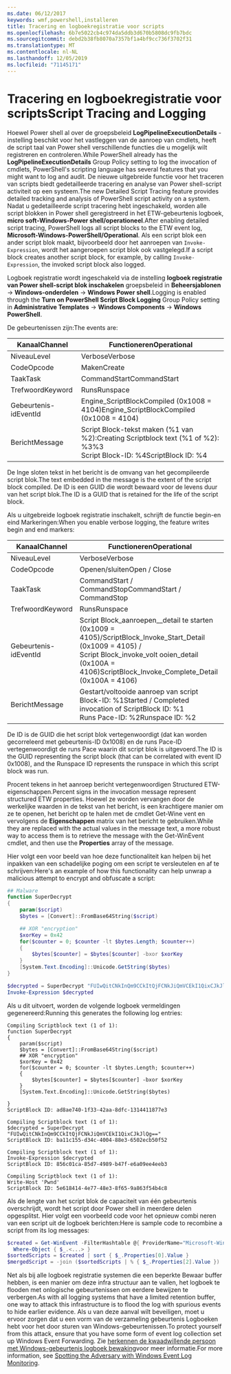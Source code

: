 ```yaml
---
ms.date: 06/12/2017
keywords: wmf,powershell,installeren
title: Tracering en logboekregistratie voor scripts
ms.openlocfilehash: 6b7e5022cb4c974da5ddb3d670b5808dc9fb7bdc
ms.sourcegitcommit: debd2b38fb8070a7357bf1a4bf9cc736f3702f31
ms.translationtype: MT
ms.contentlocale: nl-NL
ms.lasthandoff: 12/05/2019
ms.locfileid: "71145171"
---
```

# <a name="script-tracing-and-logging"></a><span data-ttu-id="d517c-103">Tracering en logboekregistratie voor scripts</span><span class="sxs-lookup"><span data-stu-id="d517c-103">Script Tracing and Logging</span></span>

<span data-ttu-id="d517c-104">Hoewel Power shell al over de groepsbeleid **LogPipelineExecutionDetails** -instelling beschikt voor het vastleggen van de aanroep van cmdlets, heeft de script taal van Power shell verschillende functies die u mogelijk wilt registreren en controleren.</span><span class="sxs-lookup"><span data-stu-id="d517c-104">While PowerShell already has the **LogPipelineExecutionDetails** Group Policy setting to log the invocation of cmdlets, PowerShell's scripting language has several features that you might want to log and audit.</span></span> <span data-ttu-id="d517c-105">De nieuwe uitgebreide functie voor het traceren van scripts biedt gedetailleerde tracering en analyse van Power shell-script activiteit op een systeem.</span><span class="sxs-lookup"><span data-stu-id="d517c-105">The new Detailed Script Tracing feature provides detailed tracking and analysis of PowerShell script activity on a system.</span></span> <span data-ttu-id="d517c-106">Nadat u gedetailleerde script tracering hebt ingeschakeld, worden alle script blokken in Power shell geregistreerd in het ETW-gebeurtenis logboek, **micro soft-Windows-Power shell/operationeel**.</span><span class="sxs-lookup"><span data-stu-id="d517c-106">After enabling detailed script tracing, PowerShell logs all script blocks to the ETW event log, **Microsoft-Windows-PowerShell/Operational**.</span></span> <span data-ttu-id="d517c-107">Als een script blok een ander script blok maakt, bijvoorbeeld door het aanroepen van `Invoke-Expression`, wordt het aangeroepen script blok ook vastgelegd.</span><span class="sxs-lookup"><span data-stu-id="d517c-107">If a script block creates another script block, for example, by calling `Invoke-Expression`, the invoked script block also logged.</span></span>

<span data-ttu-id="d517c-108">Logboek registratie wordt ingeschakeld via de instelling **logboek registratie van Power shell-script blok inschakelen** groepsbeleid in **Beheersjablonen** -> **Windows-onderdelen** -> **Windows Power shell**.</span><span class="sxs-lookup"><span data-stu-id="d517c-108">Logging is enabled through the **Turn on PowerShell Script Block Logging** Group Policy setting in **Administrative Templates** -> **Windows Components** -> **Windows PowerShell**.</span></span>

<span data-ttu-id="d517c-109">De gebeurtenissen zijn:</span><span class="sxs-lookup"><span data-stu-id="d517c-109">The events are:</span></span>

| <span data-ttu-id="d517c-110">Kanaal</span><span class="sxs-lookup"><span data-stu-id="d517c-110">Channel</span></span> |                               <span data-ttu-id="d517c-111">Functioneren</span><span class="sxs-lookup"><span data-stu-id="d517c-111">Operational</span></span>                               |
| ------- | ----------------------------------------------------------------------- |
| <span data-ttu-id="d517c-112">Niveau</span><span class="sxs-lookup"><span data-stu-id="d517c-112">Level</span></span>   | <span data-ttu-id="d517c-113">Verbose</span><span class="sxs-lookup"><span data-stu-id="d517c-113">Verbose</span></span>                                                                 |
| <span data-ttu-id="d517c-114">Code</span><span class="sxs-lookup"><span data-stu-id="d517c-114">Opcode</span></span>  | <span data-ttu-id="d517c-115">Maken</span><span class="sxs-lookup"><span data-stu-id="d517c-115">Create</span></span>                                                                  |
| <span data-ttu-id="d517c-116">Taak</span><span class="sxs-lookup"><span data-stu-id="d517c-116">Task</span></span>    | <span data-ttu-id="d517c-117">CommandStart</span><span class="sxs-lookup"><span data-stu-id="d517c-117">CommandStart</span></span>                                                            |
| <span data-ttu-id="d517c-118">Trefwoord</span><span class="sxs-lookup"><span data-stu-id="d517c-118">Keyword</span></span> | <span data-ttu-id="d517c-119">Runs</span><span class="sxs-lookup"><span data-stu-id="d517c-119">Runspace</span></span>                                                                |
| <span data-ttu-id="d517c-120">Gebeurtenis-id</span><span class="sxs-lookup"><span data-stu-id="d517c-120">EventId</span></span> | <span data-ttu-id="d517c-121">Engine_ScriptBlockCompiled (0x1008 = 4104)</span><span class="sxs-lookup"><span data-stu-id="d517c-121">Engine_ScriptBlockCompiled (0x1008 = 4104)</span></span>                              |
| <span data-ttu-id="d517c-122">Bericht</span><span class="sxs-lookup"><span data-stu-id="d517c-122">Message</span></span> | <span data-ttu-id="d517c-123">Script Block-tekst maken (%1 van %2):</span><span class="sxs-lookup"><span data-stu-id="d517c-123">Creating Scriptblock text (%1 of %2):</span></span> </br> <span data-ttu-id="d517c-124">%3</span><span class="sxs-lookup"><span data-stu-id="d517c-124">%3</span></span> </br> <span data-ttu-id="d517c-125">Script Block-ID: %4</span><span class="sxs-lookup"><span data-stu-id="d517c-125">ScriptBlock ID: %4</span></span> |


<span data-ttu-id="d517c-126">De Inge sloten tekst in het bericht is de omvang van het gecompileerde script blok.</span><span class="sxs-lookup"><span data-stu-id="d517c-126">The text embedded in the message is the extent of the script block compiled.</span></span> <span data-ttu-id="d517c-127">De ID is een GUID die wordt bewaard voor de levens duur van het script blok.</span><span class="sxs-lookup"><span data-stu-id="d517c-127">The ID is a GUID that is retained for the life of the script block.</span></span>

<span data-ttu-id="d517c-128">Als u uitgebreide logboek registratie inschakelt, schrijft de functie begin-en eind Markeringen:</span><span class="sxs-lookup"><span data-stu-id="d517c-128">When you enable verbose logging, the feature writes begin and end markers:</span></span>

| <span data-ttu-id="d517c-129">Kanaal</span><span class="sxs-lookup"><span data-stu-id="d517c-129">Channel</span></span> |                                 <span data-ttu-id="d517c-130">Functioneren</span><span class="sxs-lookup"><span data-stu-id="d517c-130">Operational</span></span>                                |
| ------- | -------------------------------------------------------------------------- |
| <span data-ttu-id="d517c-131">Niveau</span><span class="sxs-lookup"><span data-stu-id="d517c-131">Level</span></span>   | <span data-ttu-id="d517c-132">Verbose</span><span class="sxs-lookup"><span data-stu-id="d517c-132">Verbose</span></span>                                                                    |
| <span data-ttu-id="d517c-133">Code</span><span class="sxs-lookup"><span data-stu-id="d517c-133">Opcode</span></span>  | <span data-ttu-id="d517c-134">Openen/sluiten</span><span class="sxs-lookup"><span data-stu-id="d517c-134">Open / Close</span></span>                                                               |
| <span data-ttu-id="d517c-135">Taak</span><span class="sxs-lookup"><span data-stu-id="d517c-135">Task</span></span>    | <span data-ttu-id="d517c-136">CommandStart / CommandStop</span><span class="sxs-lookup"><span data-stu-id="d517c-136">CommandStart / CommandStop</span></span>                                                 |
| <span data-ttu-id="d517c-137">Trefwoord</span><span class="sxs-lookup"><span data-stu-id="d517c-137">Keyword</span></span> | <span data-ttu-id="d517c-138">Runs</span><span class="sxs-lookup"><span data-stu-id="d517c-138">Runspace</span></span>                                                                   |
| <span data-ttu-id="d517c-139">Gebeurtenis-id</span><span class="sxs-lookup"><span data-stu-id="d517c-139">EventId</span></span> | <span data-ttu-id="d517c-140">Script Block\_aanroepen\_\_detail te starten (0x1009 = 4105)/</span><span class="sxs-lookup"><span data-stu-id="d517c-140">ScriptBlock\_Invoke\_Start\_Detail (0x1009 = 4105) /</span></span> </br> <span data-ttu-id="d517c-141">Script Block\_invoke\_volt ooien\_detail (0x100A = 4106)</span><span class="sxs-lookup"><span data-stu-id="d517c-141">ScriptBlock\_Invoke\_Complete\_Detail (0x100A = 4106)</span></span> |
| <span data-ttu-id="d517c-142">Bericht</span><span class="sxs-lookup"><span data-stu-id="d517c-142">Message</span></span> | <span data-ttu-id="d517c-143">Gestart/voltooide aanroep van script Block-ID: %1</span><span class="sxs-lookup"><span data-stu-id="d517c-143">Started / Completed invocation of ScriptBlock ID: %1</span></span> </br> <span data-ttu-id="d517c-144">Runs Pace-ID: %2</span><span class="sxs-lookup"><span data-stu-id="d517c-144">Runspace ID: %2</span></span> |

<span data-ttu-id="d517c-145">De ID is de GUID die het script blok vertegenwoordigt (dat kan worden gecorreleerd met gebeurtenis-ID 0x1008) en de runs Pace-ID vertegenwoordigt de runs Pace waarin dit script blok is uitgevoerd.</span><span class="sxs-lookup"><span data-stu-id="d517c-145">The ID is the GUID representing the script block (that can be correlated with event ID 0x1008), and the Runspace ID represents the runspace in which this script block was run.</span></span>

<span data-ttu-id="d517c-146">Procent tekens in het aanroep bericht vertegenwoordigen Structured ETW-eigenschappen.</span><span class="sxs-lookup"><span data-stu-id="d517c-146">Percent signs in the invocation message represent structured ETW properties.</span></span> <span data-ttu-id="d517c-147">Hoewel ze worden vervangen door de werkelijke waarden in de tekst van het bericht, is een krachtigere manier om ze te openen, het bericht op te halen met de cmdlet Get-Wine vent en vervolgens de **Eigenschappen** matrix van het bericht te gebruiken.</span><span class="sxs-lookup"><span data-stu-id="d517c-147">While they are replaced with the actual values in the message text, a more robust way to access them is to retrieve the message with the Get-WinEvent cmdlet, and then use the **Properties** array of the message.</span></span>

<span data-ttu-id="d517c-148">Hier volgt een voor beeld van hoe deze functionaliteit kan helpen bij het inpakken van een schadelijke poging om een script te versleutelen en af te schrijven:</span><span class="sxs-lookup"><span data-stu-id="d517c-148">Here's an example of how this functionality can help unwrap a malicious attempt to encrypt and obfuscate a script:</span></span>

```powershell
## Malware
function SuperDecrypt
{
    param($script)
    $bytes = [Convert]::FromBase64String($script)

    ## XOR "encryption"
    $xorKey = 0x42
    for($counter = 0; $counter -lt $bytes.Length; $counter++)
    {
        $bytes[$counter] = $bytes[$counter] -bxor $xorKey
    }
    [System.Text.Encoding]::Unicode.GetString($bytes)
}

$decrypted = SuperDecrypt "FUIwQitCNkInQm9CCkItQjFCNkJiQmVCEkI1QixCJkJlQg=="
Invoke-Expression $decrypted
```

<span data-ttu-id="d517c-149">Als u dit uitvoert, worden de volgende logboek vermeldingen gegenereerd:</span><span class="sxs-lookup"><span data-stu-id="d517c-149">Running this generates the following log entries:</span></span>

```Output
Compiling Scriptblock text (1 of 1):
function SuperDecrypt
{
    param($script)
    $bytes = [Convert]::FromBase64String($script)
    ## XOR "encryption"
    $xorKey = 0x42
    for($counter = 0; $counter -lt $bytes.Length; $counter++)
    {
        $bytes[$counter] = $bytes[$counter] -bxor $xorKey
    }
    [System.Text.Encoding]::Unicode.GetString($bytes)

}
ScriptBlock ID: ad8ae740-1f33-42aa-8dfc-1314411877e3

Compiling Scriptblock text (1 of 1):
$decrypted = SuperDecrypt "FUIwQitCNkInQm9CCkItQjFCNkJiQmVCEkI1QixCJkJlQg=="
ScriptBlock ID: ba11c155-d34c-4004-88e3-6502ecb50f52

Compiling Scriptblock text (1 of 1):
Invoke-Expression $decrypted
ScriptBlock ID: 856c01ca-85d7-4989-b47f-e6a09ee4eeb3

Compiling Scriptblock text (1 of 1):
Write-Host 'Pwnd'
ScriptBlock ID: 5e618414-4e77-48e3-8f65-9a863f54b4c8
```

Als de lengte van het script blok de capaciteit van één gebeurtenis overschrijdt, wordt het script door Power shell in meerdere delen opgesplitst. <span data-ttu-id="d517c-151">Hier volgt een voorbeeld code voor het opnieuw combi neren van een script uit de logboek berichten:</span><span class="sxs-lookup"><span data-stu-id="d517c-151">Here is sample code to recombine a script from its log messages:</span></span>

```powershell
$created = Get-WinEvent -FilterHashtable @{ ProviderName="Microsoft-Windows-PowerShell"; Id = 4104 } |
  Where-Object { $_.<...> }
$sortedScripts = $created | sort { $_.Properties[0].Value }
$mergedScript = -join ($sortedScripts | % { $_.Properties[2].Value })
```

<span data-ttu-id="d517c-152">Net als bij alle logboek registratie systemen die een beperkte Bewaar buffer hebben, is een manier om deze infra structuur aan te vallen, het logboek te flooden met onlogische gebeurtenissen om eerdere bewijzen te verbergen.</span><span class="sxs-lookup"><span data-stu-id="d517c-152">As with all logging systems that have a limited retention buffer, one way to attack this infrastructure is to flood the log with spurious events to hide earlier evidence.</span></span> <span data-ttu-id="d517c-153">Als u van deze aanval wilt beveiligen, moet u ervoor zorgen dat u een vorm van de verzameling gebeurtenis Logboeken hebt voor het door sturen van Windows-gebeurtenissen.</span><span class="sxs-lookup"><span data-stu-id="d517c-153">To protect yourself from this attack, ensure that you have some form of event log collection set up Windows Event Forwarding.</span></span> <span data-ttu-id="d517c-154">Zie [herkennen de kwaadwillende persoon met Windows-gebeurtenis logboek bewaking](https://apps.nsa.gov/iaarchive/library/reports/spotting-the-adversary-with-windows-event-log-monitoring.cfm)voor meer informatie.</span><span class="sxs-lookup"><span data-stu-id="d517c-154">For more information, see [Spotting the Adversary with Windows Event Log Monitoring](https://apps.nsa.gov/iaarchive/library/reports/spotting-the-adversary-with-windows-event-log-monitoring.cfm).</span></span>